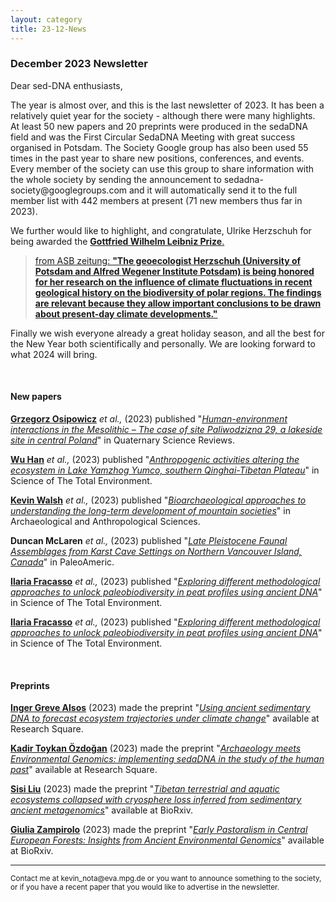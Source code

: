 ```yaml
---
layout: category
title: 23-12-News
---
```


<div class="section">
<h3 class="section-title underline">December 2023 Newsletter</h3>
</div>

<p>Dear sed-DNA enthusiasts,</p>
<div class="intro">
The year is almost over, and this is the last newsletter of 2023. It has been a relatively quiet year for the society - although there were many highlights. At least 50 new papers and 20 preprints were produced in the sedaDNA field and was the First Circular SedaDNA Meeting with great success organised in Potsdam. The Society Google group has also been used 55 times in the past year to share new positions, conferences, and events. Every member of the society can use this group to share information with the whole society by sending the announcement to sedadna-society@googlegroups.com and it will automatically send it to the full member list with 442 members at present (71 new members thus far in 2023).</p>

<p>We further would like to highlight, and congratulate, Ulrike Herzschuh for being awarded the <a href="https://en.wikipedia.org/wiki/Leibniz_Prize#cite_note-dfg-leipniz-prize-def-1" target="_blank"><b>Gottfried Wilhelm Leibniz Prize</b>. 
<blockquote cite="http://www.worldwildlife.org/who/index.html">
from ASB zeitung: <a href="https://aussiedlerbote.de/en/leibniz-prizes-2024-researchers-receive-2-5-million-euros/" target="_blank"><b>"The geoecologist Herzschuh (University of Potsdam and Alfred Wegener Institute Potsdam) is being honored for her research on the influence of climate fluctuations in recent geological history on the biodiversity of polar regions. The findings are relevant because they allow important conclusions to be drawn about present-day climate developments."</b></a>
</blockquote>

<p>Finally we wish everyone already a great holiday season, and all the best for the New Year both scientifically and personally. We are looking forward to what 2024 will bring. </p> 

<br>
<div class="intro">
<h4 class="section-title underline">New papers</h4>

<p><a href="https://www.researchgate.net/profile/Grzegorz-Osipowicz" target="_blank"><b>Grzegorz Osipowicz</b></a> <i> et al.,</i> (2023) published "<a href="https://doi.org/10.1016/j.quascirev.2023.108388" target="_blank"><u><i>Human-environment interactions in the Mesolithic – The case of site Paliwodzizna 29, a lakeside site in central Poland</i></u></a>" in Quaternary Science Reviews.</p>

<p><a href="https://www.researchgate.net/profile/Wu-Han-25" target="_blank"><b>Wu Han</b></a> <i> et al.,</i> (2023) published "<a href="https://doi.org/10.1016/j.scitotenv.2023.166715" target="_blank"><u><i>Anthropogenic activities altering the ecosystem in Lake Yamzhog Yumco, southern Qinghai-Tibetan Plateau</i></u></a>" in Science of The Total Environment.</p>

<p><a href="https://www.researchgate.net/profile/Kevin-Walsh-16" target="_blank"><b>Kevin Walsh</b></a> <i> et al.,</i> (2023) published "<a href="https://doi.org/10.1007/s12520-023-01889-z" target="_blank"><u><i>Bioarchaeological approaches to understanding the long-term development of mountain societies</i></u></a>" in Archaeological and Anthropological Sciences.</p>

<p><b>Duncan McLaren</b> <i> et al.,</i> (2023) published "<a href="https://doi.org/10.1080/20555563.2023.2272120" target="_blank"><u><i>Late Pleistocene Faunal Assemblages from Karst Cave Settings on Northern Vancouver Island, Canada</i></u></a>" in PaleoAmeric.</p>

<p><a href="https://www.researchgate.net/profile/Ilaria-Fracasso" target="_blank"><b>Ilaria Fracasso</b></a> <i> et al.,</i> (2023) published "<a href="https://doi.org/10.1016/j.scitotenv.2023.168159" target="_blank"><u><i>Exploring different methodological approaches to unlock paleobiodiversity in peat profiles using ancient DNA</i></u></a>" in Science of The Total Environment.</p>


<p><a href="https://www.researchgate.net/profile/Ilaria-Fracasso" target="_blank"><b>Ilaria Fracasso</b></a> <i> et al.,</i> (2023) published "<a href="https://doi.org/10.1016/j.scitotenv.2023.168159" target="_blank"><u><i>Exploring different methodological approaches to unlock paleobiodiversity in peat profiles using ancient DNA</i></u></a>" in Science of The Total Environment.</p>

<br>

<div class="intro">
<h4 class="section-title underline">Preprints</h4>

<p><a href="https://www.researchgate.net/profile/Kadir-Oezdogan" target="_blank"><b>Inger Greve Alsos</b></a> (2023) made the preprint "<a href="https://doi.org/10.21203/rs.3.rs-3542192/v1" target="_blank"><u><i>Using ancient sedimentary DNA to forecast ecosystem trajectories under climate change</i></u></a>" available at Research Square.</p>

<p><a href="https://www.researchgate.net/profile/Kadir-Oezdogan" target="_blank"><b>Kadir Toykan Özdoğan</b></a> (2023) made the preprint "<a href="https://doi.org/10.21203/rs.3.rs-3568244/v1" target="_blank"><u><i>Archaeology meets Environmental Genomics: implementing sedaDNA in the study of the human past</i></u></a>" available at Research Square.</p>

<p><a href="https://www.researchgate.net/profile/Sisi-Liu" target="_blank"><b>Sisi Liu</b></a> (2023) made the preprint "<a href="https://doi.org/10.1101/2023.11.21.568092" target="_blank"><u><i>Tibetan terrestrial and aquatic ecosystems collapsed with cryosphere loss inferred from sedimentary ancient metagenomics</i></u></a>" available at BioRxiv.</p>

<p><a href="https://www.researchgate.net/profile/Giulia-Zampirolo-2" target="_blank"><b>Giulia Zampirolo</b></a> (2023) made the preprint "<a href="https://doi.org/10.1101/2023.12.01.569562" target="_blank"><u><i>Early Pastoralism in Central European Forests: Insights from Ancient Environmental Genomics</i></u></a>" available at BioRxiv.</p>

<hr />
<p><small>Contact me at kevin_nota@eva.mpg.de or you want to announce something to the society, or if you have a recent paper that you would like to advertise in the newsletter.</small></p>
